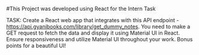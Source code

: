 #This Project was developed using React for the Intern Task

TASK: Create a React web app that integrates with this API endpoint - https://api.gyanibooks.com/library/get_dummy_notes. You need to make a GET request to fetch the data and display it using Material UI in React. Ensure responsiveness and utilize Material UI throughout your work. Bonus points for a beautiful UI!